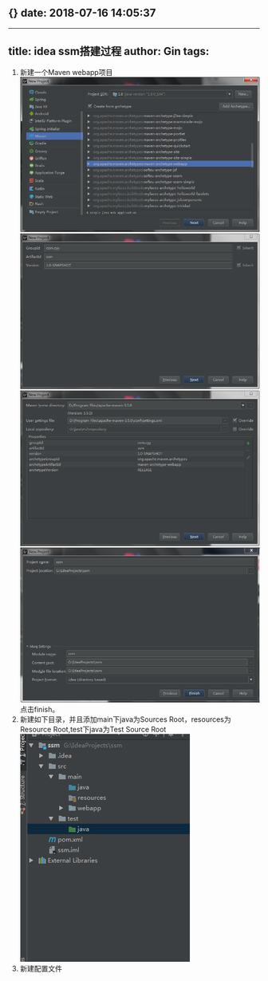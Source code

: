{}
date: 2018-07-16 14:05:37
---
---
title: idea ssm搭建过程
author: Gin
tags:
---
1. 新建一个Maven webapp项目
![image](/images/ssm-1.png)
![image](/images/ssm-2.png)
![image](/images/ssm-3.png)
![image](/images/ssm-4.png)
点击finish。
2. 新建如下目录，并且添加main下java为Sources Root，resources为Resource Root,test下java为Test Source Root
![image](/images/ssm-5.png)
3. 新建配置文件


